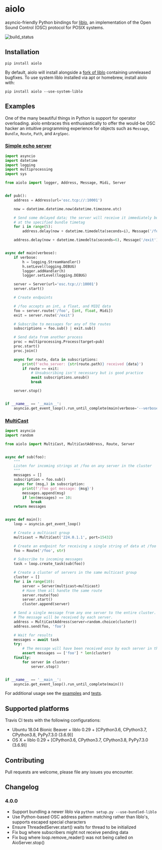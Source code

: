 # aiolo
asyncio-friendly Python bindings for [liblo](http://liblo.sourceforge.net/), an implementation of the Open Sound Control (OSC) protocol for POSIX systems.

![build_status](https://travis-ci.org/elijahr/aiolo.svg?branch=master)

## Installation

```shell
pip install aiolo
```

By default, aiolo will install alongside a [fork of liblo]() containing unreleased bugfixes. To use system liblo installed via apt or homebrew, install aiolo with:

```shell
pip install aiolo --use-system-liblo
``` 

## Examples

One of the many beautiful things in Python is support for operator overloading. aiolo embraces this enthusiastically to offer the would-be OSC hacker an intuitive programming experience for objects such as `Message`, `Bundle`, `Route`, `Path`, and `ArgSpec`.

### [Simple echo server](https://github.com/elijahr/aiolo/blob/master/examples/echo_server.py)
```python
import asyncio
import datetime
import logging
import multiprocessing
import sys

from aiolo import logger, Address, Message, Midi, Server


def pub():
    address = Address(url='osc.tcp://:10001')

    now = datetime.datetime.now(datetime.timezone.utc)

    # Send some delayed data; the server will receive it immediately but enqueue it for processing
    # at the specified bundle timetag
    for i in range(5):
        address.delay(now + datetime.timedelta(seconds=i), Message('/foo', i, float(i), Midi(i, i, i, i)))

    address.delay(now + datetime.timedelta(seconds=6), Message('/exit'))


async def main(verbose):
    if verbose:
        h = logging.StreamHandler()
        h.setLevel(logging.DEBUG)
        logger.addHandler(h)
        logger.setLevel(logging.DEBUG)

    server = Server(url='osc.tcp://:10001')
    server.start()

    # Create endpoints

    # /foo accepts an int, a float, and MIDI data
    foo = server.route('/foo', [int, float, Midi])
    exit = server.route('/exit')

    # Subscribe to messages for any of the routes
    subscriptions = foo.sub() | exit.sub()

    # Send data from another process
    proc = multiprocessing.Process(target=pub)
    proc.start()
    proc.join()

    async for route, data in subscriptions:
        print(f'echo_server: {str(route.path)} received {data}')
        if route == exit:
            # Unsubscribing isn't necessary but is good practice
            await subscriptions.unsub()
            break

    server.stop()


if __name__ == '__main__':
    asyncio.get_event_loop().run_until_complete(main(verbose='--verbose' in sys.argv))

```


### [MultiCast](https://github.com/elijahr/aiolo/blob/master/examples/multicast.py)
```python
import asyncio
import random

from aiolo import MultiCast, MultiCastAddress, Route, Server


async def sub(foo):
    """
    Listen for incoming strings at /foo on any server in the cluster
    """
    messages = []
    subscription = foo.sub()
    async for (msg,) in subscription:
        print(f'/foo got message: {msg}')
        messages.append(msg)
        if len(messages) == 10:
            break
    return messages


async def main():
    loop = asyncio.get_event_loop()

    # Create a multicast group
    multicast = MultiCast('224.0.1.1', port=15432)

    # Create an endpoint for receiving a single string of data at /foo
    foo = Route('/foo', str)

    # Subscribe to incoming messages
    task = loop.create_task(sub(foo))

    # Create a cluster of servers in the same multicast group
    cluster = []
    for i in range(10):
        server = Server(multicast=multicast)
        # Have them all handle the same route
        server.route(foo)
        server.start()
        cluster.append(server)

    # Send a single message from any one server to the entire cluster.
    # The message will be received by each server.
    address = MultiCastAddress(server=random.choice(cluster))
    address.send(foo, 'foo')

    # Wait for results
    messages = await task
    try:
        # The message will have been received once by each server in the cluster
        assert messages == ['foo'] * len(cluster)
    finally:
        for server in cluster:
            server.stop()


if __name__ == '__main__':
    asyncio.get_event_loop().run_until_complete(main())

```

For additional usage see the [examples](https://github.com/elijahr/aiolo/blob/master/examples) and [tests](https://github.com/elijahr/aiolo/blob/master/test.py).

## Supported platforms

Travis CI tests with the following configurations:
* Ubuntu 18.04 Bionic Beaver + liblo 0.29 + [CPython3.6, CPython3.7, CPython3.8, PyPy7.3.0 (3.6.9)]
* OS X + liblo 0.29 + [CPython3.6, CPython3.7, CPython3.8, PyPy7.3.0 (3.6.9)]

## Contributing

Pull requests are welcome, please file any issues you encounter.

## Changelog

### 4.0.0

* Support bundling a newer liblo via `python setup.py --use-bundled-liblo`
* Use Python-based OSC address pattern matching rather than liblo's, supports escaped special characters
* Ensure ThreadedServer.start() waits for thread to be initialized
* Fix bug where subscribers might not receive pending data
* Fix bug where loop.remove_reader() was not being called on AioServer.stop()
